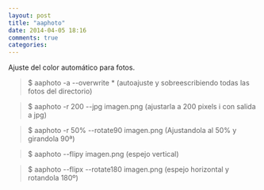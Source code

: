 ```yaml
---
layout: post
title: "aaphoto"
date: 2014-04-05 18:16
comments: true
categories: 
---
```

Ajuste del color automático para fotos.

>$ aaphoto -a --overwrite * (autoajuste y sobreescribiendo todas las fotos del directorio)

>$ aaphoto -r 200 --jpg imagen.png (ajustarla a 200 pixels i con salida a jpg)

>$ aaphoto -r 50% --rotate90 imagen.png (Ajustandola al 50% y girandola 90ª)

>$ aaphoto --flipy imagen.png (espejo vertical)

>$ aaphoto --flipx --rotate180 imagen.png (espejo horizontal y rotandola 180º)

